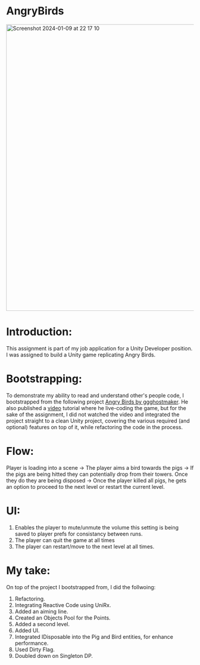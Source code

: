 # AngryBirds
<img width="768" alt="Screenshot 2024-01-09 at 22 17 10" src="https://github.com/CUCUMBERanOrSNCompany/AngryBirds/assets/70776104/3b790951-3abf-476e-964b-a2378a8af8b6">


# Introduction:
This assignment is part of my job application for a Unity Developer position. I was assigned to build a Unity game replicating Angry Birds.

# Bootstrapping:
To demonstrate my ability to read and understand other's people code, I bootstrapped from the following project
[Angry Birds by ggghostmaker](https://github.com/ggghostmaker/angrybirds). He also published a [video](https://www.youtube.com/watch?v=r7UDs5kLoB4) tutorial where he live-coding the game, but for the sake of the assignment, I did not watched the video and integrated the project straight to a clean Unity project, covering the various required (and optional) features on top of it, while refactoring the code in the process.

# Flow:
Player is loading into a scene -> The player aims a bird towards the pigs -> If the pigs are being hitted they can potentially drop from their towers. Once they do they are being disposed -> Once the player killed all pigs, he gets an option to proceed to the next level or restart the current level. 

# UI:
1. Enables the player to mute/unmute the volume this setting is being saved to player prefs for consistancy between runs.
2. The player can quit the game at all times
3. The player can restart/move to the next level at all times.

# My take:
On top of the project I bootstrapped from, I did the follwoing:

1. Refactoring.
2. Integrating Reactive Code using UniRx.
3. Added an aiming line.
4. Created an Objects Pool for the Points.
5. Added a second level.
6. Added UI.
7. Integrated IDisposable into the Pig and Bird entities, for enhance performance.
8. Used Dirty Flag.
9. Doubled down on Singleton DP.

    

